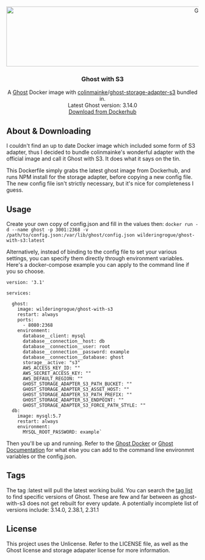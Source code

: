
<br />
<p align="center">
  <a href="https://github.com/wilderingrogue/ghost-with-s3">
    <img src="https://github.com/wilderingrogue/ghost-with-s3/blob/master/images/logo.png?raw=true" alt="Ghost With S3 Logo" width="1102" height="157">
  </a>

  <h3 align="center">Ghost with S3</h3>

  <p align="center">
    A <a href="https://hub.docker.com/_/ghost">Ghost</a> Docker image with <a href="https://github.com/colinmeinke">colinmainke</a>/<a href="https://github.com/colinmeinke/ghost-storage-adapter-s3">ghost-storage-adapter-s3</a> bundled in.
    <br />
    Latest Ghost version: 3.14.0
    <br />
    <a href="https://cloud.docker.com/u/wilderingrogue/repository/docker/wilderingrogue/ghost-with-s3">Download from Dockerhub</a>
  </p>
</p>

## About & Downloading
I couldn't find an up to date Docker image which included some form of S3 adapter, thus I decided to bundle colinmainke's wonderful adapter with the official image and call it Ghost with S3. It does what it says on the tin.

This Dockerfile simply grabs the latest ghost image from Dockerhub, and runs NPM install for the storage adapter, before copying a new config file. The new config file isn't strictly necessary, but it's nice for completeness I guess.

## Usage
Create your own copy of config.json and fill in the values then:
`docker run -d --name ghost -p 3001:2368 -v /path/to/config.json:/var/lib/ghost/config.json wilderingrogue/ghost-with-s3:latest`

Alternatively, instead of binding to the config file to set your various settings, you can specify them directly through environment variables. Here's a docker-compose example you can apply to the command line if you so choose.

```
version: '3.1'

services:

  ghost:
    image: wilderingrogue/ghost-with-s3
    restart: always
    ports:
      - 8080:2368
    environment:
      database__client: mysql
      database__connection__host: db
      database__connection__user: root
      database__connection__password: example
      database__connection__database: ghost
      storage__active: "s3"
      AWS_ACCESS_KEY_ID: ""
      AWS_SECRET_ACCESS_KEY: ""
	  AWS_DEFAULT_REGION: ""
	  GHOST_STORAGE_ADAPTER_S3_PATH_BUCKET: ""
	  GHOST_STORAGE_ADAPTER_S3_ASSET_HOST: ""
	  GHOST_STORAGE_ADAPTER_S3_PATH_PREFIX: ""
	  GHOST_STORAGE_ADAPTER_S3_ENDPOINT: ""
	  GHOST_STORAGE_ADAPTER_S3_FORCE_PATH_STYLE: ""
  db:
    image: mysql:5.7
    restart: always
    environment:
      MYSQL_ROOT_PASSWORD: example`
```

Then you'll be up and running. Refer to the [Ghost Docker](https://hub.docker.com/_/ghost) or [Ghost Documentation](https://ghost.org/docs/concepts/config/) for what else you can add to the command line environmnt variables or the config.json.

## Tags
The tag :latest will pull the latest working build. 
You can search the [tag list](https://hub.docker.com/repository/docker/wilderingrogue/ghost-with-s3/tags "tag list") to find specific versions of Ghost. These are few and far between as ghost-with-s3 does not get rebuilt for every update. 
A potentially incomplete list of versions include: 3.14.0, 2.38.1, 2.31.1

## License
This project uses the Unlicense. Refer to the LICENSE file, as well as the Ghost license and storage adapater license for more information.